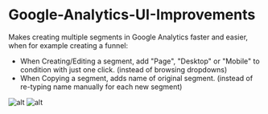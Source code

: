 # Google-Analytics-UI-Improvements


Makes creating multiple segments in Google Analytics faster and easier, when for example creating a funnel:
- When Creating/Editing a segment, add "Page", "Desktop" or "Mobile" to condition with just one click. (instead of browsing dropdowns)
- When Copying a segment, adds name of original segment. (instead of re-typing name manually for each new segment)

![alt](https://dl.dropboxusercontent.com/s/y0oo121gql14i2y/clickPage%20%282%29.png)
![alt](https://dl.dropboxusercontent.com/s/m2pnuybwnk03l40/addMobile.png)

